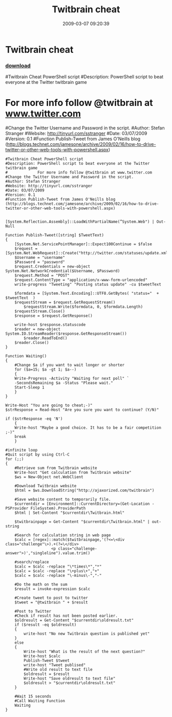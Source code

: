 ﻿---
pid:            910
parent:         0
children:       
poster:         Stefan Stranger
title:          Twitbrain cheat
date:           2009-03-07 09:20:39
description:    #Twitbrain Cheat PowerShell script
#Description: PowerShell script to beat everyone at the Twitter twitbrain game
#             For more info follow @twitbrain at www.twitter.com
#Change the Twitter Username and Password in the script.
#Author: Stefan Stranger
#Website: http://tinyurl.com/sstranger
#Date: 03/07/2009
#Version: 0.1
#Function Publish-Tweet from James O'Neills blog (http://blogs.technet.com/jamesone/archive/2009/02/16/how-to-drive-twitter-or-other-web-tools-with-powershell.aspx)
format:         posh
---

# Twitbrain cheat

### [download](910.ps1)  

#Twitbrain Cheat PowerShell script
#Description: PowerShell script to beat everyone at the Twitter twitbrain game
#             For more info follow @twitbrain at www.twitter.com
#Change the Twitter Username and Password in the script.
#Author: Stefan Stranger
#Website: http://tinyurl.com/sstranger
#Date: 03/07/2009
#Version: 0.1
#Function Publish-Tweet from James O'Neills blog (http://blogs.technet.com/jamesone/archive/2009/02/16/how-to-drive-twitter-or-other-web-tools-with-powershell.aspx)

```posh
#Twitbrain Cheat PowerShell script
#Description: PowerShell script to beat everyone at the Twitter twitbrain game
#             For more info follow @twitbrain at www.twitter.com
#Change the Twitter Username and Password in the script.
#Author: Stefan Stranger
#Website: http://tinyurl.com/sstranger
#Date: 03/07/2009
#Version: 0.1
#Function Publish-Tweet from James O'Neills blog (http://blogs.technet.com/jamesone/archive/2009/02/16/how-to-drive-twitter-or-other-web-tools-with-powershell.aspx)


[System.Reflection.Assembly]::LoadWithPartialName(”System.Web") | Out-Null

Function Publish-Tweet([string] $TweetText)
{ 
	[System.Net.ServicePointManager]::Expect100Continue = $false
	$request = [System.Net.WebRequest]::Create("http://twitter.com/statuses/update.xml")
	$Username = "username"
	$Password = "password"
	$request.Credentials = new-object System.Net.NetworkCredential($Username, $Password)
	$request.Method = "POST"
	$request.ContentType = "application/x-www-form-urlencoded" 
	write-progress "Tweeting" "Posting status update" -cu $tweetText
	
	$formdata = [System.Text.Encoding]::UTF8.GetBytes( "status="  + $tweetText  )
	$requestStream = $request.GetRequestStream()
		$requestStream.Write($formdata, 0, $formdata.Length)
	$requestStream.Close()
	$response = $request.GetResponse()
	
	write-host $response.statuscode 
	$reader = new-object System.IO.StreamReader($response.GetResponseStream())
		$reader.ReadToEnd()
	$reader.Close()
}

Function Waiting()
{
	#Change $a if you want to wait longer or shorter
	for ($a=15; $a -gt 1; $a--) 
	{
	Write-Progress -Activity "Waiting for next poll" `
	-SecondsRemaining $a -Status "Please wait."
	Start-Sleep 1
	}
}

Write-Host "You are going to cheat;-)"
$strResponse = Read-Host "Are you sure you want to continue? (Y/N)"

if ($strResponse -eq 'N')
	{
	Write-host "Maybe a good choice. It has to be a fair competition ;-)"
	break
	}

#infinite loop
#Quit script by using Ctrl-C
for (;;)
{
    #Retrieve sum from Twitbrain website
    Write-host "Get calculation from Twitbrain website"
	$ws = New-Object net.WebClient
	
	#Download Twitbrain website
	$html = $ws.DownloadString("http://ajaxorized.com/twitbrain")
	
	#Save website content to temporarily file.
	$currentdir = [Environment]::CurrentDirectory=(Get-Location -PSProvider FileSystem).ProviderPath
	$html | Set-Content "$currentdir\Twitbrain.html"

	$twitbrainpage = Get-Content "$currentdir\Twitbrain.html" | out-string
	
	#Search for calculation string in web page
	$calc = [regex]::match($twitbrainpage,'(?<=\<div class="challenge"\>).+(?=\</div>
					<p class="challenge-answer">)',"singleline").value.trim()
	
	#search/replace					
	$calc = $calc -replace "\*times\*","*"
	$calc = $calc -replace "\+plus\+","+"
	$calc = $calc -replace "\-minus\-","-"
	
	#Do the math on the sum
	$result = invoke-expression $calc
	
	#Create tweet to post to twitter
	$tweet = "@twitbrain " + $result

	#Post to Twitter
	#Check if result has not been posted earlier.
	$oldresult = Get-Content "$currentdir\oldresult.txt"
	if ($result -eq $oldresult)
	{
		write-host "No new Twitbrain question is published yet"
	}
	else 
	{
		Write-host "What is the result of the next question?"
		Write-host $calc
		Publish-Tweet $tweet
		write-host "Tweet publised"
		#Write old result to text file
		$oldresult = $result
		Write-host "Save oldresult to text file"
		$oldresult > "$currentdir\oldresult.txt"
	}

	#Wait 15 seconds
	#Call Waiting Function
	Waiting
}

```
